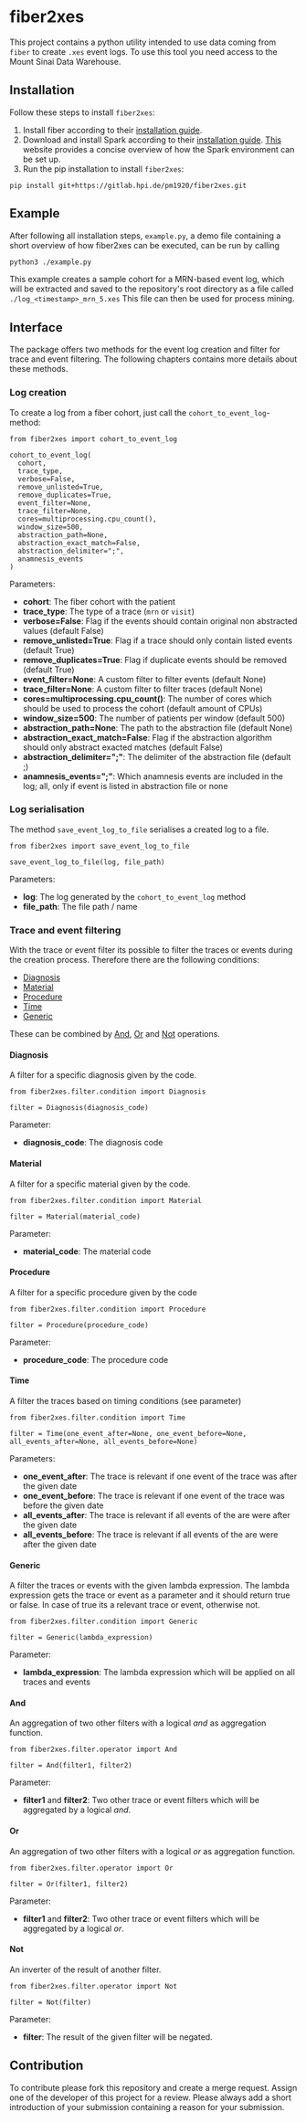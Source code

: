 # fiber2xes

This project contains a python utility intended to use data coming from `fiber` to create `.xes` event logs.
To use this tool you need access to the Mount Sinai Data Warehouse.

## Installation

Follow these steps to install `fiber2xes`:

1. Install fiber according to their [installation guide](https://gitlab.hpi.de/fiber/fiber).
2. Download and install Spark according to their [installation guide](https://spark.apache.org/downloads.html). [This](https://www.tutorialspoint.com/pyspark/pyspark_environment_setup.htm) website provides a concise overview of how the Spark environment can be set up.
3. Run the pip installation to install `fiber2xes`:

```
pip install git+https://gitlab.hpi.de/pm1920/fiber2xes.git
```

## Example

After following all installation steps, `example.py`, a demo file containing a short overview of how fiber2xes can be executed, can be run by calling

```bash
python3 ./example.py
```

This example creates a sample cohort for a MRN-based event log, which will be extracted and saved to the repository's root directory as a file called `./log_<timestamp>_mrn_5.xes` This file can then be used for process mining.

## Interface

The package offers two methods for the event log creation and filter for trace and event filtering.
The following chapters contains more details about these methods.

### Log creation

To create a log from a fiber cohort, just call the `cohort_to_event_log`-method:

```
from fiber2xes import cohort_to_event_log

cohort_to_event_log(
  cohort,
  trace_type,
  verbose=False,
  remove_unlisted=True,
  remove_duplicates=True,
  event_filter=None,
  trace_filter=None,
  cores=multiprocessing.cpu_count(),
  window_size=500,
  abstraction_path=None,
  abstraction_exact_match=False,
  abstraction_delimiter=";",
  anamnesis_events
)
```

Parameters:

- **cohort**: The fiber cohort with the patient
- **trace_type**: The type of a trace (`mrn` or `visit`)
- **verbose=False**: Flag if the events should contain original non abstracted values (default False)
- **remove_unlisted=True**: Flag if a trace should only contain listed events (default True)
- **remove_duplicates=True**: Flag if duplicate events should be removed (default True)
- **event_filter=None**: A custom filter to filter events (default None)
- **trace_filter=None**: A custom filter to filter traces (default None)
- **cores=multiprocessing.cpu_count()**: The number of cores which should be used to process the cohort (default amount of CPUs)
- **window_size=500**: The number of patients per window (default 500)
- **abstraction_path=None**: The path to the abstraction file (default None)
- **abstraction_exact_match=False**: Flag if the abstraction algorithm should only abstract exacted matches (default False)
- **abstraction_delimiter=";"**: The delimiter of the abstraction file (default ;)
- **anamnesis_events=";"**: Which anamnesis events are included in the log; all, only if event is listed in abstraction file or none

### Log serialisation

The method `save_event_log_to_file` serialises a created log to a file.

```
from fiber2xes import save_event_log_to_file

save_event_log_to_file(log, file_path)
```

Parameters:

- **log**: The log generated by the `cohort_to_event_log` method
- **file_path**: The file path / name

### Trace and event filtering

With the trace or event filter its possible to filter the traces or events during the creation process.
Therefore there are the following conditions:

- [Diagnosis](https://gitlab.hpi.de/pm1920/fiber2xes#diagnosis)
- [Material](https://gitlab.hpi.de/pm1920/fiber2xes#material)
- [Procedure](https://gitlab.hpi.de/pm1920/fiber2xes#procedure)
- [Time](https://gitlab.hpi.de/pm1920/fiber2xes#time)
- [Generic](https://gitlab.hpi.de/pm1920/fiber2xes#generic)

These can be combined by [And](https://gitlab.hpi.de/pm1920/fiber2xes#and), [Or](https://gitlab.hpi.de/pm1920/fiber2xes#or) and [Not](https://gitlab.hpi.de/pm1920/fiber2xes#not) operations.

#### Diagnosis

A filter for a specific diagnosis given by the code.

```
from fiber2xes.filter.condition import Diagnosis

filter = Diagnosis(diagnosis_code)
```

Parameter:
- **diagnosis_code**: The diagnosis code

#### Material

A filter for a specific material given by the code.

```
from fiber2xes.filter.condition import Material

filter = Material(material_code)
```

Parameter:
- **material_code**: The material code

#### Procedure

A filter for a specific procedure given by the code

```
from fiber2xes.filter.condition import Procedure

filter = Procedure(procedure_code)
```

Parameter:
- **procedure_code**: The procedure code

#### Time

A filter the traces based on timing conditions (see parameter)

```
from fiber2xes.filter.condition import Time

filter = Time(one_event_after=None, one_event_before=None, all_events_after=None, all_events_before=None)
```

Parameters:
- **one_event_after**: The trace is relevant if one event of the trace was after the given date
- **one_event_before**: The trace is relevant if one event of the trace was before the given date
- **all_events_after**: The trace is relevant if all events of the are were after the given date
- **all_events_before**: The trace is relevant if all events of the are were after the given date

#### Generic

A filter the traces or events with the given lambda expression. The lambda expression gets the trace or event as a parameter and it should return true or false. In case of true its a relevant trace or event, otherwise not.

```
from fiber2xes.filter.condition import Generic

filter = Generic(lambda_expression)
```

Parameter:
- **lambda_expression**: The lambda expression which will be applied on all traces and events

#### And

An aggregation of two other filters with a logical _and_ as aggregation function.

```
from fiber2xes.filter.operator import And

filter = And(filter1, filter2)
```

Parameter:
- **filter1** and **filter2**: Two other trace or event filters which will be aggregated by a logical *and*.

#### Or

An aggregation of two other filters with a logical _or_ as aggregation function.

```
from fiber2xes.filter.operator import Or

filter = Or(filter1, filter2)
```

Parameter:
- **filter1** and **filter2**: Two other trace or event filters which will be aggregated by a logical *or*.

#### Not

An inverter of the result of another filter.

```
from fiber2xes.filter.operator import Not

filter = Not(filter)
```

Parameter:
- **filter**: The result of the given filter will be negated.

## Contribution

To contribute please fork this repository and create a merge request.
Assign one of the developer of this project for a review.
Please always add a short introduction of your submission containing a reason for your submission.
